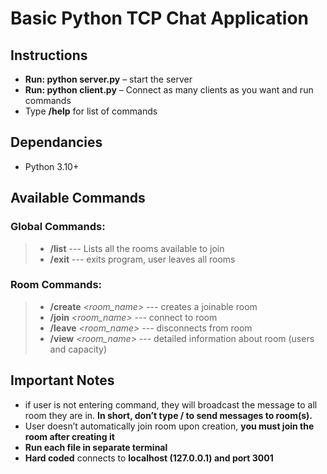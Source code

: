 # Basic Python TCP Chat Application

## Instructions

- **Run: python server.py** – start the server
- **Run: python client.py** – Connect as many clients as you want and run commands
- Type **/help** for list of commands

## Dependancies

- Python 3.10+

## Available Commands

### Global Commands:

> - **/list** --- Lists all the rooms available to join
> - **/exit** --- exits program, user leaves all rooms

### Room Commands:

> - **/create** _<room_name>_ --- creates a joinable room
> - **/join** _<room_name>_ --- connect to room
> - **/leave** _<room_name>_ --- disconnects from room
> - **/view** _<room_name>_ --- detailed information about room (users and capacity)

## Important Notes

- if user is not entering command, they will broadcast the message to all room they are in. **In short, don’t type / to send messages to room(s).**
- User doesn’t automatically join room upon creation, **you must join the room after creating it**
- **Run each file in separate terminal**
- **Hard coded** connects to **localhost (127.0.0.1) and port 3001**
